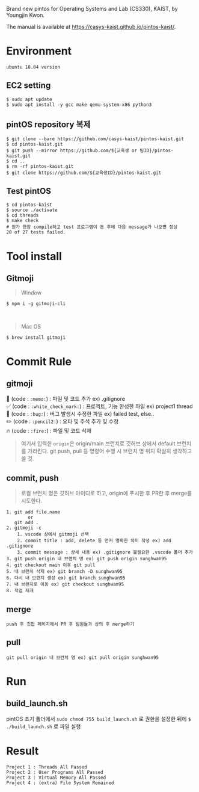 Brand new pintos for Operating Systems and Lab (CS330), KAIST, by Youngjin Kwon.

The manual is available at https://casys-kaist.github.io/pintos-kaist/.

# Environment

`ubuntu 18.04 version` <br>

## EC2 setting

```
$ sudo apt update
$ sudo apt install -y gcc make qemu-system-x86 python3
```

## pintOS repository 복제

```
$ git clone --bare https://github.com/casys-kaist/pintos-kaist.git
$ cd pintos-kaist.git
$ git push --mirror https://github.com/${교육생 or 팀ID}/pintos-kaist.git
$ cd ..
$ rm -rf pintos-kaist.git
$ git clone https://github.com/${교육생ID}/pintos-kaist.git
```

## Test pintOS

```
$ cd pintos-kaist
$ source ./activate
$ cd threads
$ make check
# 뭔가 한참 compile하고 test 프로그램이 돈 후에 다음 message가 나오면 정상
20 of 27 tests failed.
```

# Tool install

## Gitmoji

> Window

```
$ npm i -g gitmoji-cli
```

<br>

> Mac OS

```
$ brew install gitmoji
```

# Commit Rule

## gitmoji

📝 (code : `:memo:`) : 파일 및 코드 추가 ex) .gitignore <br>
✅ (code : `:white_check_mark:`) : 프로젝트, 기능 완성한 파일 ex) project1 thread <br>
🐛 (code : `:bug:`) : 버그 발생시 수정한 파일 ex) failed test, else.. <br>
✏️ (code : `:pencil2:`) : 오타 및 주석 추가 및 수정 <br>
🔥 (code : `:fire:`) : 파일 및 코드 삭제

> 여기서 입력한 `origin`은 origin/main 브런치로 깃허브 상에서 default 브런치를 가리킨다.
> git push, pull 등 명령어 수행 시 브런치 명 위치 확실히 생각하고 쓸 것.

## commit, push

> 로컬 브런치 명은 깃허브 아이디로 하고, origin에 푸시한 후 PR한 후 merge를 시도한다.

```
1. git add file.name
        or
   git add .
2. gitmoji -c
    1. vscode 상에서 gitmoji 선택
    2. commit title : add, delete 등 먼저 명확한 의미 작성 ex) add .gitignore
    3. commit message : 상세 내용 ex) .gitignore 불필요한 .vscode 폴더 추가
3. git push origin 내 브랜치 명 ex) git push origin sunghwan95
4. git checkout main 이후 git pull
5. 내 브랜치 삭제 ex) git branch -D sunghwan95
6. 다시 내 브랜치 생성 ex) git branch sunghwan95
7. 내 브랜치로 이동 ex) git checkout sunghwan95
8. 작업 재개
```

## merge

```
push 후 깃헙 페이지에서 PR 후 팀원들과 상의 후 merge하기
```

## pull

```
git pull origin 내 브런치 명 ex) git pull origin sunghwan95
```

# Run

## build_launch.sh

pintOS 초기 폴더에서 `sudo chmod 755 build_launch.sh` 로 권한을 설정한 뒤에 `$ ./build_launch.sh` 로 파일 실행

# Result
```
Project 1 : Threads All Passed
Project 2 : User Programs All Passed
Project 3 : Virtual Memory All Passed
Project 4 : (extra) File System Remained
```
